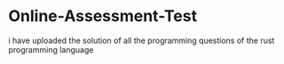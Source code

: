 # Online-Assessment-Test
i have uploaded the solution of all the programming questions of the rust programming language
